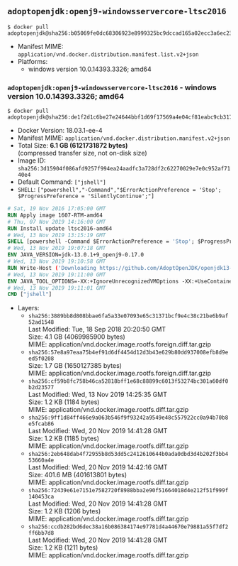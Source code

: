 ## `adoptopenjdk:openj9-windowsservercore-ltsc2016`

```console
$ docker pull adoptopenjdk@sha256:b05069fe0dc68306923e8999325bc9dccad165a02ecc3a6ec23dcc4e9847d9f4
```

-	Manifest MIME: `application/vnd.docker.distribution.manifest.list.v2+json`
-	Platforms:
	-	windows version 10.0.14393.3326; amd64

### `adoptopenjdk:openj9-windowsservercore-ltsc2016` - windows version 10.0.14393.3326; amd64

```console
$ docker pull adoptopenjdk@sha256:de1f2d1c6be27e24644bbf1d69f17569a4e04cf81eabc9cb3174f3fa2929bf7d
```

-	Docker Version: 18.03.1-ee-4
-	Manifest MIME: `application/vnd.docker.distribution.manifest.v2+json`
-	Total Size: **6.1 GB (6121731872 bytes)**  
	(compressed transfer size, not on-disk size)
-	Image ID: `sha256:3d15904f086afd9257f994ea24aadfc3a728df2c62270029e7e0c952af7140e4`
-	Default Command: `["jshell"]`
-	`SHELL`: `["powershell","-Command","$ErrorActionPreference = 'Stop'; $ProgressPreference = 'SilentlyContinue';"]`

```dockerfile
# Sat, 19 Nov 2016 17:05:00 GMT
RUN Apply image 1607-RTM-amd64
# Thu, 07 Nov 2019 14:16:00 GMT
RUN Install update ltsc2016-amd64
# Wed, 13 Nov 2019 13:15:19 GMT
SHELL [powershell -Command $ErrorActionPreference = 'Stop'; $ProgressPreference = 'SilentlyContinue';]
# Wed, 13 Nov 2019 19:07:18 GMT
ENV JAVA_VERSION=jdk-13.0.1+9_openj9-0.17.0
# Wed, 13 Nov 2019 19:10:58 GMT
RUN Write-Host ('Downloading https://github.com/AdoptOpenJDK/openjdk13-binaries/releases/download/jdk-13.0.1%2B9_openj9-0.17.0/OpenJDK13U-jdk_x64_windows_openj9_13.0.1_9_openj9-0.17.0.msi ...');         [Net.ServicePointManager]::SecurityProtocol = [Net.SecurityProtocolType]::Tls12;         wget https://github.com/AdoptOpenJDK/openjdk13-binaries/releases/download/jdk-13.0.1%2B9_openj9-0.17.0/OpenJDK13U-jdk_x64_windows_openj9_13.0.1_9_openj9-0.17.0.msi -O 'openjdk.msi';         Write-Host ('Verifying sha256 (bdcd3349615c7f6ab2102686d2ed1704b1e033bbbb227d278b9c280913af778f) ...');         if ((Get-FileHash openjdk.msi -Algorithm sha256).Hash -ne 'bdcd3349615c7f6ab2102686d2ed1704b1e033bbbb227d278b9c280913af778f') {                 Write-Host 'FAILED!';                 exit 1;         };                 New-Item -ItemType Directory -Path C:\temp | Out-Null;                 Write-Host 'Installing using MSI ...';         Start-Process -FilePath "msiexec.exe" -ArgumentList '/i', 'openjdk.msi', '/L*V', 'C:\temp\OpenJDK.log',         '/quiet', 'ADDLOCAL=FeatureEnvironment,FeatureJarFileRunWith,FeatureJavaHome' -Wait -Passthru;         Write-Host 'Removing openjdk.msi ...';         Remove-Item openjdk.msi -Force;         Remove-Item -Path C:\temp -Recurse | Out-Null;
# Wed, 13 Nov 2019 19:11:00 GMT
ENV JAVA_TOOL_OPTIONS=-XX:+IgnoreUnrecognizedVMOptions -XX:+UseContainerSupport -XX:+IdleTuningCompactOnIdle -XX:+IdleTuningGcOnIdle
# Wed, 13 Nov 2019 19:11:01 GMT
CMD ["jshell"]
```

-	Layers:
	-	`sha256:3889bb8d808bbae6fa5a33e07093e65c31371bcf9e4c38c21be6b9af52ad1548`  
		Last Modified: Tue, 18 Sep 2018 20:20:50 GMT  
		Size: 4.1 GB (4069985900 bytes)  
		MIME: application/vnd.docker.image.rootfs.foreign.diff.tar.gzip
	-	`sha256:57e8a97eaa75b4ef91d6df4454d12d3b43e629b80dd937008efb8d9eed5f0208`  
		Size: 1.7 GB (1650127385 bytes)  
		MIME: application/vnd.docker.image.rootfs.foreign.diff.tar.gzip
	-	`sha256:cf59b8fc758b46ca52818bff1e68c88899c6013f53274bc301a60df0b2d23577`  
		Last Modified: Wed, 13 Nov 2019 14:25:35 GMT  
		Size: 1.2 KB (1184 bytes)  
		MIME: application/vnd.docker.image.rootfs.diff.tar.gzip
	-	`sha256:9ff1d84ff466e9a063b546f9f93242a9549e48c557922cc0a94b70b8e5fcab86`  
		Last Modified: Wed, 20 Nov 2019 14:41:28 GMT  
		Size: 1.2 KB (1185 bytes)  
		MIME: application/vnd.docker.image.rootfs.diff.tar.gzip
	-	`sha256:2eb648dab4f72955b8d53dd5c2412610644b0ada0dbd3d4b202f3bb453660a4e`  
		Last Modified: Wed, 20 Nov 2019 14:42:16 GMT  
		Size: 401.6 MB (401613801 bytes)  
		MIME: application/vnd.docker.image.rootfs.diff.tar.gzip
	-	`sha256:72439e61e7151e7582720f8988bba2e90f51664018d4e212f51f999f140453ca`  
		Last Modified: Wed, 20 Nov 2019 14:41:28 GMT  
		Size: 1.2 KB (1206 bytes)  
		MIME: application/vnd.docker.image.rootfs.diff.tar.gzip
	-	`sha256:ccdb282bd6dec38a16b086384174e97781d4a44670e79881a55f7df2ff6bb7d8`  
		Last Modified: Wed, 20 Nov 2019 14:41:28 GMT  
		Size: 1.2 KB (1211 bytes)  
		MIME: application/vnd.docker.image.rootfs.diff.tar.gzip
